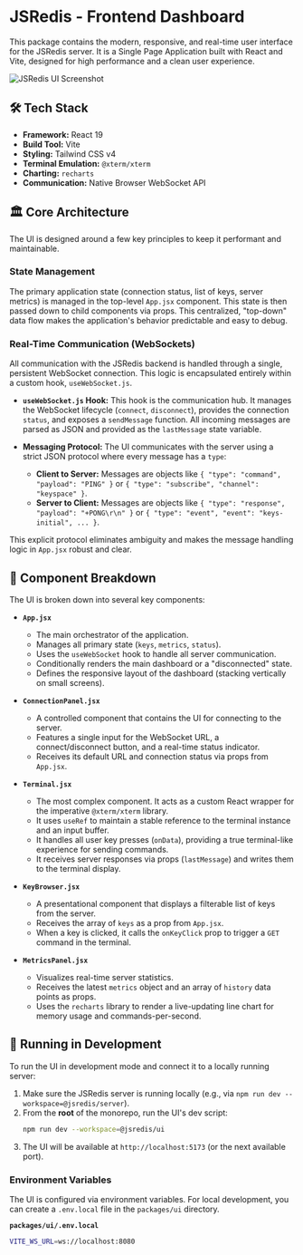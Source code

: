 # JSRedis - Frontend Dashboard

This package contains the modern, responsive, and real-time user interface for the JSRedis server. It is a Single Page Application built with React and Vite, designed for high performance and a clean user experience.

![JSRedis UI Screenshot](/public/ui-ss.png)

## 🛠️ Tech Stack

- **Framework:** React 19
- **Build Tool:** Vite
- **Styling:** Tailwind CSS v4
- **Terminal Emulation:** `@xterm/xterm`
- **Charting:** `recharts`
- **Communication:** Native Browser WebSocket API

## 🏛️ Core Architecture

The UI is designed around a few key principles to keep it performant and maintainable.

### State Management
The primary application state (connection status, list of keys, server metrics) is managed in the top-level `App.jsx` component. This state is then passed down to child components via props. This centralized, "top-down" data flow makes the application's behavior predictable and easy to debug.

### Real-Time Communication (WebSockets)
All communication with the JSRedis backend is handled through a single, persistent WebSocket connection. This logic is encapsulated entirely within a custom hook, `useWebSocket.js`.

- **`useWebSocket.js` Hook:** This hook is the communication hub. It manages the WebSocket lifecycle (`connect`, `disconnect`), provides the connection `status`, and exposes a `sendMessage` function. All incoming messages are parsed as JSON and provided as the `lastMessage` state variable.

- **Messaging Protocol:** The UI communicates with the server using a strict JSON protocol where every message has a `type`:
    - **Client to Server:** Messages are objects like `{ "type": "command", "payload": "PING" }` or `{ "type": "subscribe", "channel": "keyspace" }`.
    - **Server to Client:** Messages are objects like `{ "type": "response", "payload": "+PONG\r\n" }` or `{ "type": "event", "event": "keys-initial", ... }`.

This explicit protocol eliminates ambiguity and makes the message handling logic in `App.jsx` robust and clear.

## 🧩 Component Breakdown

The UI is broken down into several key components:

-   **`App.jsx`**
    -   The main orchestrator of the application.
    -   Manages all primary state (`keys`, `metrics`, `status`).
    -   Uses the `useWebSocket` hook to handle all server communication.
    -   Conditionally renders the main dashboard or a "disconnected" state.
    -   Defines the responsive layout of the dashboard (stacking vertically on small screens).

-   **`ConnectionPanel.jsx`**
    -   A controlled component that contains the UI for connecting to the server.
    -   Features a single input for the WebSocket URL, a connect/disconnect button, and a real-time status indicator.
    -   Receives its default URL and connection status via props from `App.jsx`.

-   **`Terminal.jsx`**
    -   The most complex component. It acts as a custom React wrapper for the imperative `@xterm/xterm` library.
    -   It uses `useRef` to maintain a stable reference to the terminal instance and an input buffer.
    -   It handles all user key presses (`onData`), providing a true terminal-like experience for sending commands.
    -   It receives server responses via props (`lastMessage`) and writes them to the terminal display.

-   **`KeyBrowser.jsx`**
    -   A presentational component that displays a filterable list of keys from the server.
    -   Receives the array of `keys` as a prop from `App.jsx`.
    -   When a key is clicked, it calls the `onKeyClick` prop to trigger a `GET` command in the terminal.

-   **`MetricsPanel.jsx`**
    -   Visualizes real-time server statistics.
    -   Receives the latest `metrics` object and an array of `history` data points as props.
    -   Uses the `recharts` library to render a live-updating line chart for memory usage and commands-per-second.

## 🚀 Running in Development

To run the UI in development mode and connect it to a locally running server:

1.  Make sure the JSRedis server is running locally (e.g., via `npm run dev --workspace=@jsredis/server`).
2.  From the **root** of the monorepo, run the UI's dev script:
    ```sh
    npm run dev --workspace=@jsredis/ui
    ```
3.  The UI will be available at `http://localhost:5173` (or the next available port).

### Environment Variables
The UI is configured via environment variables. For local development, you can create a `.env.local` file in the `packages/ui` directory.

**`packages/ui/.env.local`**
```sh
VITE_WS_URL=ws://localhost:8080
```